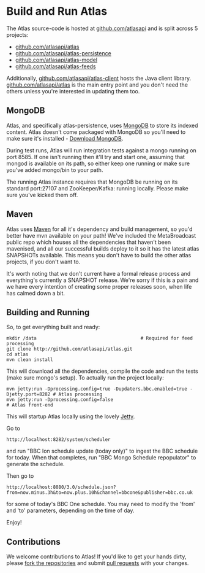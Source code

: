 Build and Run Atlas
===================

The Atlas source-code is hosted at [github.com/atlasapi](http://github.com/atlasapi) and is split across 5 projects:

* [github.com/atlasapi/atlas](http://github.com/atlasapi/atlas)
* [github.com/atlasapi/atlas-persistence](http://github.com/atlasapi/atlas-persistence)
* [github.com/atlasapi/atlas-model](http://github.com/atlasapi/atlas-model)
* [github.com/atlasapi/atlas-feeds](http://github.com/atlasapi/atlas-feeds)

Additionally, [github.com/atlasapi/atlas-client](http://github.com/atlasapi/atlas-client) hosts the Java client library. [github.com/atlasapi/atlas](http://github.com/atlasapi/atlas) is the main entry point and you don't need the others unless you're interested in updating them too.

## MongoDB

Atlas, and specifically atlas-persistence, uses [MongoDB](http://www.mongodb.org/) to store its indexed content. Atlas doesn't come packaged with MongoDB so you'll need to make sure it's installed - [Download MongoDB](http://www.mongodb.org/downloads).

During test runs, Atlas will run integration tests against a mongo running on port 8585. If one isn't running then it'll try and start one, assuming that mongod is available on its path, so either keep one running or make sure you've added mongo/bin to your path.

The running Atlas instance requires that MongoDB be running on its standard port:27107 and ZooKeeper/Kafka: running locally.  Please make sure you've kicked them off.

## Maven

Atlas uses [Maven](http://maven.apache.org/) for all it's dependency and build management, so you'd better have mvn available on your path! We've included the MetaBroadcast public repo which houses all the dependencies that haven't been mavenised, and all our successful builds deploy to it so it has the latest atlas SNAPSHOTs available. This means you don't have to build the other atlas projects, if you don't want to.

It's worth noting that we don't current have a formal release process and everything's currently a SNAPSHOT release. We're sorry if this is a pain and we have every intention of creating some proper releases soon, when life has calmed down a bit.

## Building and Running

So, to get everything built and ready:

    mkdir /data                                      # Required for feed processing
    git clone http://github.com/atlasapi/atlas.git
    cd atlas
    mvn clean install
    
This will download all the dependencies, compile the code and run the tests (make sure mongo's setup). To actually run the project locally:

    mvn jetty:run -Dprocessing.config=true -Dupdaters.bbc.enabled=true -Djetty.port=8282 # Atlas processing
    mvn jetty:run -Dprocessing.config=false                                              # Atlas front-end
    
This will startup Atlas locally using the lovely [Jetty](http://jetty.codehaus.org/jetty/).

Go to

    http://localhost:8282/system/scheduler

and run "BBC Ion schedule update (today only)" to ingest the BBC schedule for today. When that completes, run "BBC Mongo Schedule repopulator" to generate the schedule. 

Then go to

    http://localhost:8080/3.0/schedule.json?from=now.minus.3h&to=now.plus.10h&channel=bbcone&publisher=bbc.co.uk 

for some of today's BBC One schedule. You may need to modify the 'from' and 'to' parameters, depending on the time of day.

Enjoy!

## Contributions

We welcome contributions to Atlas! If you'd like to get your hands dirty, please [fork the repositories](https://help.github.com/articles/fork-a-repo) and submit [pull requests](https://help.github.com/articles/using-pull-requests) with your changes. 


